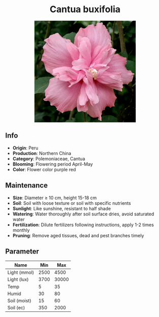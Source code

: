 <h1 align='center'>Cantua buxifolia</h1>
<p align="center">
    <img 
        align='center'
        width='320'
        src="../images/cantua buxifolia.png" 
        alt='Cantua buxifolia' />
</p>

## Info

 - **Origin**: Peru
 - **Production**: Northern China
 - **Category**: Polemoniaceae, Cantua
 - **Blooming**: Flowering period April-May
 - **Color**: Flower color purple red

## Maintenance

 - **Size**: Diameter ≥ 10 cm, height 15-18 cm
 - **Soil**: Soil with loose texture or soil with specific nutrients
 - **Sunlight**: Like sunshine, resistant to half shade
 - **Watering**: Water thoroughly after soil surface dries, avoid saturated water
 - **Fertilization**: Dilute fertilizers following instructions, apply 1-2 times monthly
 - **Pruning**: Remove aged tissues, dead and pest branches timely

## Parameter

| Name         | Min  | Max   |
|--------------|------|-------|
| Light (mmol) | 2500 | 4500  |
| Light (lux)  | 3700 | 30000 |
| Temp         | 5    | 35    |
| Humid        | 30   | 80    |
| Soil (moist) | 15   | 60    |
| Soil (ec)    | 350  | 2000  |